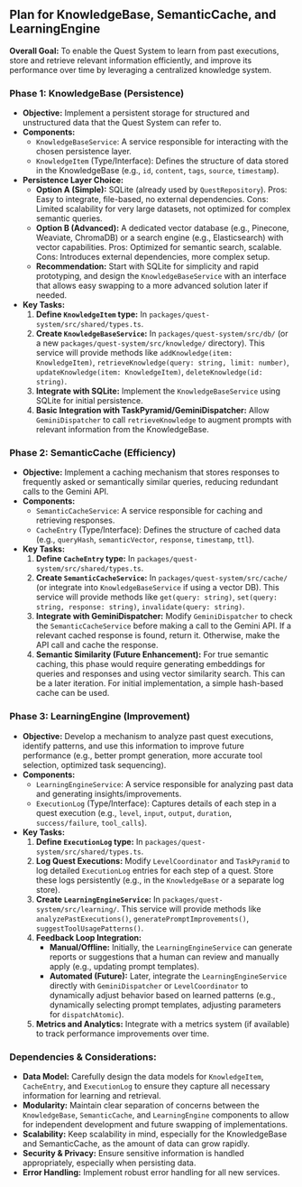 ## Plan for KnowledgeBase, SemanticCache, and LearningEngine

**Overall Goal:** To enable the Quest System to learn from past executions, store and retrieve relevant information efficiently, and improve its performance over time by leveraging a centralized knowledge system.

### Phase 1: KnowledgeBase (Persistence)

- **Objective:** Implement a persistent storage for structured and unstructured data that the Quest System can refer to.
- **Components:**
  - `KnowledgeBaseService`: A service responsible for interacting with the chosen persistence layer.
  - `KnowledgeItem` (Type/Interface): Defines the structure of data stored in the KnowledgeBase (e.g., `id`, `content`, `tags`, `source`, `timestamp`).
- **Persistence Layer Choice:**
  - **Option A (Simple):** SQLite (already used by `QuestRepository`). Pros: Easy to integrate, file-based, no external dependencies. Cons: Limited scalability for very large datasets, not optimized for complex semantic queries.
  - **Option B (Advanced):** A dedicated vector database (e.g., Pinecone, Weaviate, ChromaDB) or a search engine (e.g., Elasticsearch) with vector capabilities. Pros: Optimized for semantic search, scalable. Cons: Introduces external dependencies, more complex setup.
  - **Recommendation:** Start with SQLite for simplicity and rapid prototyping, and design the `KnowledgeBaseService` with an interface that allows easy swapping to a more advanced solution later if needed.
- **Key Tasks:**
  1.  **Define `KnowledgeItem` type:** In `packages/quest-system/src/shared/types.ts`.
  2.  **Create `KnowledgeBaseService`:** In `packages/quest-system/src/db/` (or a new `packages/quest-system/src/knowledge/` directory). This service will provide methods like `addKnowledge(item: KnowledgeItem)`, `retrieveKnowledge(query: string, limit: number)`, `updateKnowledge(item: KnowledgeItem)`, `deleteKnowledge(id: string)`.
  3.  **Integrate with SQLite:** Implement the `KnowledgeBaseService` using SQLite for initial persistence.
  4.  **Basic Integration with TaskPyramid/GeminiDispatcher:** Allow `GeminiDispatcher` to call `retrieveKnowledge` to augment prompts with relevant information from the KnowledgeBase.

### Phase 2: SemanticCache (Efficiency)

- **Objective:** Implement a caching mechanism that stores responses to frequently asked or semantically similar queries, reducing redundant calls to the Gemini API.
- **Components:**
  - `SemanticCacheService`: A service responsible for caching and retrieving responses.
  - `CacheEntry` (Type/Interface): Defines the structure of cached data (e.g., `queryHash`, `semanticVector`, `response`, `timestamp`, `ttl`).
- **Key Tasks:**
  1.  **Define `CacheEntry` type:** In `packages/quest-system/src/shared/types.ts`.
  2.  **Create `SemanticCacheService`:** In `packages/quest-system/src/cache/` (or integrate into `KnowledgeBaseService` if using a vector DB). This service will provide methods like `get(query: string)`, `set(query: string, response: string)`, `invalidate(query: string)`.
  3.  **Integrate with GeminiDispatcher:** Modify `GeminiDispatcher` to check the `SemanticCacheService` before making a call to the Gemini API. If a relevant cached response is found, return it. Otherwise, make the API call and cache the response.
  4.  **Semantic Similarity (Future Enhancement):** For true semantic caching, this phase would require generating embeddings for queries and responses and using vector similarity search. This can be a later iteration. For initial implementation, a simple hash-based cache can be used.

### Phase 3: LearningEngine (Improvement)

- **Objective:** Develop a mechanism to analyze past quest executions, identify patterns, and use this information to improve future performance (e.g., better prompt generation, more accurate tool selection, optimized task sequencing).
- **Components:**
  - `LearningEngineService`: A service responsible for analyzing past data and generating insights/improvements.
  - `ExecutionLog` (Type/Interface): Captures details of each step in a quest execution (e.g., `level`, `input`, `output`, `duration`, `success/failure`, `tool_calls`).
- **Key Tasks:**
  1.  **Define `ExecutionLog` type:** In `packages/quest-system/src/shared/types.ts`.
  2.  **Log Quest Executions:** Modify `LevelCoordinator` and `TaskPyramid` to log detailed `ExecutionLog` entries for each step of a quest. Store these logs persistently (e.g., in the `KnowledgeBase` or a separate log store).
  3.  **Create `LearningEngineService`:** In `packages/quest-system/src/learning/`. This service will provide methods like `analyzePastExecutions()`, `generatePromptImprovements()`, `suggestToolUsagePatterns()`.
  4.  **Feedback Loop Integration:**
      - **Manual/Offline:** Initially, the `LearningEngineService` can generate reports or suggestions that a human can review and manually apply (e.g., updating prompt templates).
      - **Automated (Future):** Later, integrate the `LearningEngineService` directly with `GeminiDispatcher` or `LevelCoordinator` to dynamically adjust behavior based on learned patterns (e.g., dynamically selecting prompt templates, adjusting parameters for `dispatchAtomic`).
  5.  **Metrics and Analytics:** Integrate with a metrics system (if available) to track performance improvements over time.

### Dependencies & Considerations:

- **Data Model:** Carefully design the data models for `KnowledgeItem`, `CacheEntry`, and `ExecutionLog` to ensure they capture all necessary information for learning and retrieval.
- **Modularity:** Maintain clear separation of concerns between the `KnowledgeBase`, `SemanticCache`, and `LearningEngine` components to allow for independent development and future swapping of implementations.
- **Scalability:** Keep scalability in mind, especially for the KnowledgeBase and SemanticCache, as the amount of data can grow rapidly.
- **Security & Privacy:** Ensure sensitive information is handled appropriately, especially when persisting data.
- **Error Handling:** Implement robust error handling for all new services.

